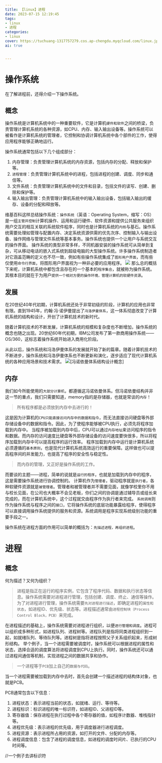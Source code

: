 ```yaml
---
title: 【linux】进程
date: 2023-07-15 12:19:45
tags:
- linux
- 进程
categories:
- linux
cover: https://tuchuang-1317757279.cos.ap-chengdu.myqcloud.com/linux.jpg
ai: true 


---
```


# 操作系统
在了解进程前，还得介绍一下操作系统。

## 概念
操作系统是计算机系统中的一种重要软件，它是计算机`硬件和软件`之间的桥梁，负责管理计算机系统的各种资源，如CPU、内存、输入输出设备等。操作系统可以被看作是计算机系统的管理者，它控制和协调计算机系统中各个部件的工作，使得应用程序能够正确地运行。

操作系统通常包括以下几个组成部分：

1. 内存管理：负责管理计算机系统的内存资源，包括内存的分配、释放和保护等。
2. `进程管理`：负责管理计算机系统中的进程，包括进程的创建、调度、同步和通信等。
3. 文件系统：负责管理计算机系统中的文件和目录，包括文件的读写、创建、删除和保护等。
4. 输入输出管理：负责管理计算机系统中的输入输出设备，包括输入输出的缓存、设备的分配和释放等。

维基百科这样总结操作系统：`操作系统`（英语：Operating System，缩写：OS）是一组`主管并控制`计算机操作、运用和运行硬件、软件资源和提供公共服务来组织用户交互的相互关联的系统软件程序，同时也是计算机系统的`内核`与基石。操作系统需要处理如管理与配置内存、决定系统资源供需的优先次序、控制输入与输出设备、操作网络与管理文件系统等基本事务。操作系统也提供一个让用户与系统交互的操作界面。
操作系统的类型非常多样，不同机器安装的操作系统可从简单到复杂，可从移动电话的嵌入式系统到超级电脑的大型操作系统。许多操作系统制造者对它涵盖范畴的定义也不尽一致，例如有些操作系统集成了`图形用户界面`，而有些仅使用`命令行界面`，将图形用户界面视为一种非必要的应用程序。
<img src='https://tuchuang-1317757279.cos.ap-chengdu.myqcloud.com/%E6%93%8D%E4%BD%9C%E7%B3%BB%E7%BB%9F%E6%9E%B6%E6%9E%84.png'>
那么总的概括下来呢，计算机系统中都包含且存在的一个基本的`程序集合`，就被称为操作系统。其根本目的就在于为用户`提供一个相对方便的操作环境，管理计算机的软硬件资源`。

## 发展

在20世纪40年代初期，计算机系统还处于非常初级的阶段，计算机的应用也非常有限。直到1945年，约翰·冯·诺伊曼提出了`冯洛伊曼体系`，这一体系彻底改变了计算机系统的结构和设计，开创了计算机技术的新时代。

随着计算机技术的不断发展，计算机系统的规模和复杂度也不断增加，操作系统的概念也随之出现。20世纪60年代初期，IBM公司发布了第一款商用操作系统——OS/360，这标志着操作系统开始进入商用化阶段。

从此以后，操作系统和冯洛伊曼体系的发展就开始了新的篇章。随着计算机技术的不断进步，操作系统和冯洛伊曼体系也不断更新和演化，逐步适应了现代计算机系统的各种应用场景和技术需求。
<img src="https://tuchuang-1317757279.cos.ap-chengdu.myqcloud.com/%E5%86%AF%E8%AF%BA%E4%BE%9D%E6%9B%BC%E4%BD%93%E7%B3%BB%E7%BB%93%E6%9E%84.png">[冯诺依曼体系结构设计概念]

## 内存
我们如今所能使用的`大部分计算机`，都遵循这冯诺依曼体系。但冯诺依曼结构并非这一节的重点，我们只需要知道，memory指的是存储器，也就是常谈的`内存`！

>所有程序都是必须放到内存中去进行的！

这是因为计算机的`CPU只能直接访问内存中的数据和指令`，而无法直接访问硬盘等外部存储设备中的数据和指令。因此，为了使程序能够被CPU执行，必须先将程序加载到内存中。
当程序被加载到内存中后，CPU可以通过`内存地址`来访问程序的指令和数据。而内存的访问速度比硬盘等外部存储设备的访问速度要快很多，所以将程序加载到内存中可以提高程序的运行效率。
程序加载到内存中运行是计算机系统必须遵循的`基本原则`，也是现代计算机系统高效运行的重要保障。这样做也可以提高程序间的并发能力，也提高了程序的安全性与稳定性。

>而内存的管理，又正好是操作系统的工作。

而要谈的主题——进程，简单的说就是`运行的程序`，也就是加载到内存中的程序，这是需要操作系统进行协调控制的。
计算机作为`管理者`，驱动程序就是`执行者`，各种软硬件资源就是`被管理者`。管理者和被管理者并不需要见面，就像学校里你不用与校长见面，在公司也大概率不会见老板，你们之间的协调是通过辅导员或组长来完成的，而在计算机系统中，这个过程就交由程序作为执行者来完成。
`系统调用`则作为操作系统与程序之间的`接口`，它将操作系统的底层功能暴露给程序，使得程序可以直接调用操作系统提供的服务和资源。系统调用是程序实现系统级别功能的重要手段之一。

操作系统在进程方面的作用可以简单的概括为：`先描述进程，再组织进程`。

# 进程

## 概念
何为描述？又何为组织？
>进程是指正在运行的程序实例，它包含了程序代码、数据和执行状态等信息。操作系统需要对进程进行管理，包括创建、调度、终止、通信等操作。为了对进程进行管理，操作系统需要`先对进程进行描述`，即确定进程的`属性和状态`，如进程ID、优先级、状态等。进程描述通常由`进程控制块（Process Control Block，PCB）`来完成。

在进程描述的基础上，操作系统需要对进程进行组织，以便`进行管理和调度`。进程可以组织成多种形式，如进程队列、进程树等。进程队列是指将同类进程组织到一起，如就绪队列、等待队列等。进程树是指将进程按照父子关系组织起来，形成树形结构。
举个例子，当一个进程需要被调度时，操作系统可以根据进程的属性和状态，选择合适的调度算法将进程调度到CPU上执行。同时，操作系统还可以通过进程间通信等机制，实现进程之间的数据共享和协作。

>一个进程等于`PCB`加上自己的`数据与代码`。

当一个进程需要被加载到内存中去时，首先会创建一个描述进程的结构体对象，也就是PCB。

PCB通常包含以下信息：

1. 进程状态：表示进程当前的状态，如就绪、运行、等待等。
2. 进程标识：标识进程的唯一标识符，如进程ID、父进程ID等。
3. 寄存器值：保存进程在执行过程中各个寄存器的值，如程序计数器、堆栈指针等。
4. 进程优先级：表示进程的优先级，用于调度器进行进程调度。
5. 进程资源：表示进程所占用的资源，如打开的文件、分配的内存等。
6. 进程调度信息：包含了进程的调度信息，如进程的调度时间片、已执行的CPU时间等。

//一个例子去讲标识符